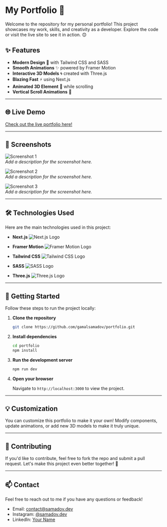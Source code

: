 # My Portfolio 🚀

Welcome to the repository for my personal portfolio! This project showcases my work, skills, and creativity as a developer. Explore the code or visit the live site to see it in action. 😊

## ✨ Features

- **Modern Design** 🎨 with Tailwind CSS and SASS
- **Smooth Animations** ✨ powered by Framer Motion
- **Interactive 3D Models** 🌀 created with Three.js
- **Blazing Fast** ⚡ using Next.js
- **Animated 3D Element** 🧬 while scrolling
- **Vertical Scroll Animations** 🌟

---

## 🌐 Live Demo

[Check out the live portfolio here!](#)

---

## 📸 Screenshots

![Screenshot 1](#)  
_Add a description for the screenshot here._

![Screenshot 2](#)  
_Add a description for the screenshot here._

![Screenshot 3](#)  
_Add a description for the screenshot here._

---

## 🛠️ Technologies Used

Here are the main technologies used in this project:

- **Next.js**
  ![Next.js Logo](#)

- **Framer Motion**
  ![Framer Motion Logo](#)

- **Tailwind CSS**
  ![Tailwind CSS Logo](#)
  
- **SASS**
  ![SASS Logo](#)

- **Three.js**
  ![Three.js Logo](#)

---

## 🚀 Getting Started

Follow these steps to run the project locally:

1. **Clone the repository**

   ```bash
   git clone https://github.com/gamalsamadov/portfolio.git
   ```

2. **Install dependencies**

   ```bash
   cd portfolio
   npm install
   ```

3. **Run the development server**

   ```bash
   npm run dev
   ```

4. **Open your browser**

   Navigate to `http://localhost:3000` to view the project.

---

## 💡 Customization

You can customize this portfolio to make it your own! Modify components, update animations, or add new 3D models to make it truly unique.

---

## 🤝 Contributing

If you'd like to contribute, feel free to fork the repo and submit a pull request. Let's make this project even better together! 🌟

---

## 📫 Contact

Feel free to reach out to me if you have any questions or feedback!

- Email: contact@samadov.dev
- Instagram: [@samadov.dev](https://instagram.com/samadov.dev)
- LinkedIn: [Your Name](https://linkedin.com/in/jamoliddinsamadov)

